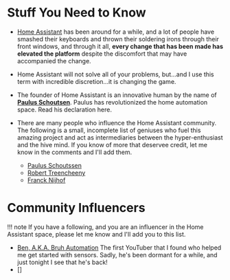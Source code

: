 # Stuff You Need to Know

* [Home Assistant](https://home-assistant.io) has been around for a while, and a lot of people have smashed their keyboards and thrown their soldering irons through their front windows, and through it all, **every change that has been made has elevated the platform** despite the discomfort that may have accompanied the change.
* Home Assistant will not solve all of your problems, but...and I use this term with incredible discretion...it is changing the game.
* The founder of Home Assistant is an innovative human by the name of [**Paulus Schoutsen**](https://www.linkedin.com/in/schoutsen).  Paulus has revolutionized the home automation space.  Read his declaration here.
* There are many people who influence the Home Assistant community.  The following is a small, incomplete list of geniuses who fuel this amazing project and act as intermediaries between the hyper-enthusiast and the hive mind.  If you know of more that deservee credit, let me know in the comments and I'll add them.

    * [Paulus Schoutssen](https://www.linkedin.com/in/schoutsen/?lipi=urn%3Ali%3Apage%3Ad_flagship3_company%3Bf56soqRdSJiuMWz%2B4IsyCw%3D%3D&licu=urn%3Ali%3Acontrol%3Ad_flagship3_company-people_profile_card_image_link)
    * [Robert Treencheeny](https://www.linkedin.com/in/robbiet/?lipi=urn%3Ali%3Apage%3Ad_flagship3_company%3BgNLhfxkGRUetxl477KIU7A%3D%3D&licu=urn%3Ali%3Acontrol%3Ad_flagship3_company-people_profile_card_name_link)
    * [Franck Nijhof](https://www.linkedin.com/in/frenck/)

# Community Influencers

!!! note
    If you have a following, and you are an influencer in the Home Assistant space, please let me know and I'll add you to this list.

* [Ben, A.K.A. Bruh Automation](https://www.bruhautomation.io/ben-where-have-you-been/)  The first YouTuber that I found who helped me get started with sensors.  Sadly, he's been dormant for a while, and just tonight I see that he's back!
* []